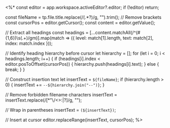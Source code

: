 <%*
const editor = app.workspace.activeEditor?.editor;
if (!editor) return;

const fileName = tp.file.title.replace(/\(.*?\)/g, "").trim(); // Remove brackets
const cursorPos = editor.getCursor();
const content = editor.getValue();

// Extract all headings
const headings = [...content.matchAll(/^(#{1,6})\s(.+)/gm)].map(match => ({
    level: match[1].length, 
    text: match[2], 
    index: match.index 
}));

// Identify heading hierarchy before cursor
let hierarchy = [];
for (let i = 0; i < headings.length; i++) {
    if (headings[i].index < editor.posToOffset(cursorPos)) {
        hierarchy.push(headings[i].text);
    } else {
        break;
    }
}

// Construct insertion text
let insertText = `${fileName}`;
if (hierarchy.length > 0) {
    insertText += `--${hierarchy.join("--")}`;
}

// Remove forbidden filename characters
insertText = insertText.replace(/[*"\\/<>:|?]/g, "");

// Wrap in parentheses
insertText = `(${insertText})`;

// Insert at cursor
editor.replaceRange(insertText, cursorPos);
%>
